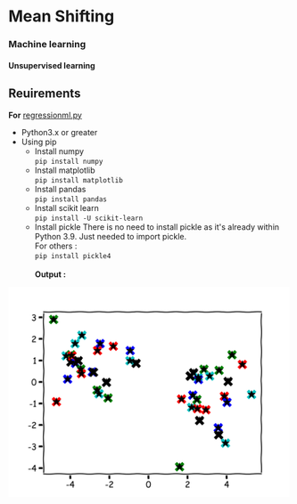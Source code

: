 # Mean Shifting
### Machine learning 
#### Unsupervised learning

## Reuirements

**For** [regressionml.py](./regressionml.py)
  * Python3.x or greater
  * Using pip
    * Install numpy <br>
      `
      pip install numpy
      `
    * Install matplotlib <br>
    `
    pip install matplotlib
    `
    * Install pandas <br>
     `
     pip install pandas
     `
     * Install scikit learn<br>
     `
     pip install -U scikit-learn
     `
     * Install pickle
     There is no need to install pickle as it's already within Python 3.9. Just needed to import pickle. <br>
     For others : <br>
     `
     pip install pickle4
     `<br><br>
   **Output :**<br>
   
   
   ![Alt text](./mean_shift.png?raw=true "Output")
